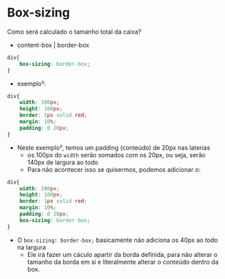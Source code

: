 # Box-sizing

Como será calculado o tamanho total da caixa?

- content-box | border-box

```css
div{
    box-sizing: border-box;
}
```

* exemplo²:
```css
div{
    width: 100px;
    height: 100px;
    border: 1px solid red;
    margin: 10%;
    padding: 0 20px;
}
```

* Neste exemplo², temos um padding (conteúdo) de 20px nas laterias
    - os 100px do `width` serão somados com os 20px, ou seja, serão
    140px de largura ao todo
    - Para não acontecer isso se quisermos, podemos adicionar o:

```css
div{
    width: 100px;
    height: 100px;
    border: 1px solid red;
    margin: 10%;
    padding: 0 20px;
    box-sizing: border-box;
}
```

* O `box-sizing: border-box;` basicamente não adiciona os 40px ao todo na largura
    - Ele irá fazer um cáculo apartir da borda definida, para não alterar o tamanho
    da borda em si e literalmente alterar o conteúdo dentro da box.
